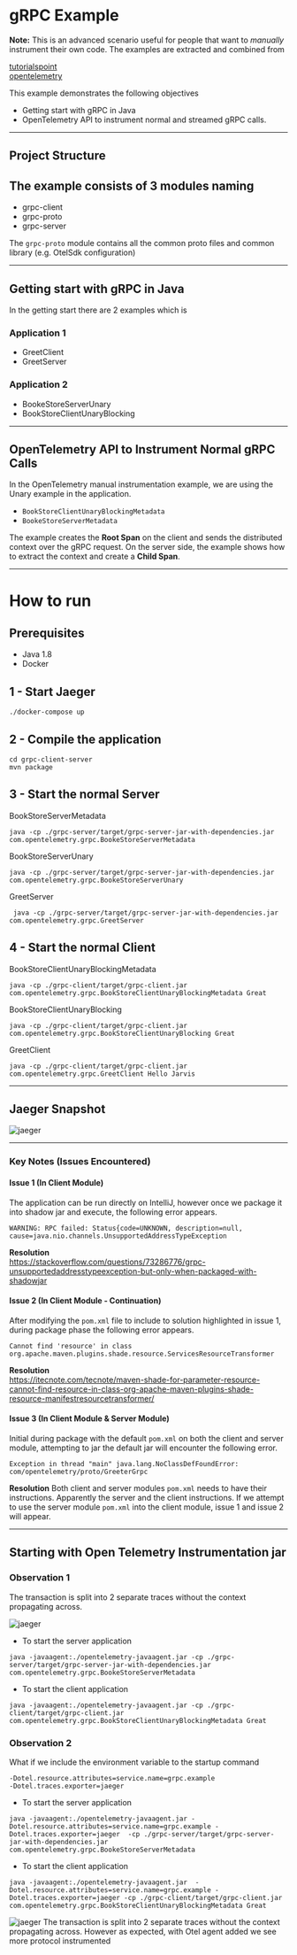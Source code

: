 # gRPC Example

**Note:** This is an advanced scenario useful for people that want to *manually* instrument their own code. The examples are extracted and combined from 

[tutorialspoint](https://www.tutorialspoint.com/grpc/grpc_unary.htm)   
[opentelemetry](https://github.com/open-telemetry/opentelemetry-java-docs/blob/main/grpc/README.md)


This example demonstrates the following objectives 
- Getting start with gRPC in Java
- OpenTelemetry API to instrument normal and streamed gRPC calls.

---

## Project Structure

The example consists of 3 modules naming
- 
- grpc-client
- grpc-proto
- grpc-server

The `grpc-proto` module contains all the common proto files and common library (e.g. OtelSdk configuration)

---

## Getting start with gRPC in Java
In the getting start there are 2 examples which is 

### Application 1
- GreetClient
- GreetServer

### Application 2
- BookeStoreServerUnary
- BookStoreClientUnaryBlocking

---

## OpenTelemetry API to Instrument Normal gRPC Calls

In the OpenTelemetry manual instrumentation example, we are using the Unary example in the application.

- `BookStoreClientUnaryBlockingMetadata`
- `BookeStoreServerMetadata`

The example creates the **Root Span** on the client and sends the distributed context over the gRPC request. On the server side, the example shows how to extract the context and create a **Child Span**.

--- 

# How to run

## Prerequisites
* Java 1.8
* Docker


## 1 - Start Jaeger 
```shell script
./docker-compose up
```

## 2 - Compile the application
```shell script
cd grpc-client-server
mvn package
```

## 3 - Start the normal Server

BookStoreServerMetadata
```shell script
java -cp ./grpc-server/target/grpc-server-jar-with-dependencies.jar com.opentelemetry.grpc.BookeStoreServerMetadata
```
BookStoreServerUnary
```shell script
java -cp ./grpc-server/target/grpc-server-jar-with-dependencies.jar com.opentelemetry.grpc.BookeStoreServerUnary
```
GreetServer
```shell script
 java -cp ./grpc-server/target/grpc-server-jar-with-dependencies.jar com.opentelemetry.grpc.GreetServer
```


## 4 - Start the normal Client

BookStoreClientUnaryBlockingMetadata
```shell script
java -cp ./grpc-client/target/grpc-client.jar com.opentelemetry.grpc.BookStoreClientUnaryBlockingMetadata Great
```
BookStoreClientUnaryBlocking
```shell script
java -cp ./grpc-client/target/grpc-client.jar com.opentelemetry.grpc.BookStoreClientUnaryBlocking Great
```
GreetClient
```shell script
java -cp ./grpc-client/target/grpc-client.jar com.opentelemetry.grpc.GreetClient Hello Jarvis
```

--- 

## Jaeger Snapshot

![jaeger](./images/Jaeger-trace.png)

---

### Key Notes (Issues Encountered)   

#### Issue 1 (In Client Module)
The application can be run directly on IntelliJ, however once we package it into shadow jar and execute, the following error appears.

`WARNING: RPC failed: Status{code=UNKNOWN, description=null, cause=java.nio.channels.UnsupportedAddressTypeException`

**Resolution**  
https://stackoverflow.com/questions/73286776/grpc-unsupportedaddresstypeexception-but-only-when-packaged-with-shadowjar

#### Issue 2 (In Client Module - Continuation)
After modifying the `pom.xml` file to include to solution highlighted in issue 1, during package phase the following error appears.

`Cannot find 'resource' in class org.apache.maven.plugins.shade.resource.ServicesResourceTransformer`

**Resolution**  
https://itecnote.com/tecnote/maven-shade-for-parameter-resource-cannot-find-resource-in-class-org-apache-maven-plugins-shade-resource-manifestresourcetransformer/


#### Issue 3 (In Client Module & Server Module)

Initial during package with the default `pom.xml` on both the client and server module, attempting to jar the default jar will encounter the following error.

`Exception in thread "main" java.lang.NoClassDefFoundError: com/opentelemetry/proto/GreeterGrpc`

**Resolution**
Both client and server modules `pom.xml` needs to have their <build> instructions. Apparently the server and the client <build> instructions. If we attempt to use the server module `pom.xml` into the client module, issue 1 and issue 2 will appear.

---

## Starting with Open Telemetry Instrumentation jar

### Observation 1

The transaction is split into 2 separate traces without the context propagating across. 

![jaeger](./images/Jaeger-trace-with-agent.png)


- To start the server application
```shell script
java -javaagent:./opentelemetry-javaagent.jar -cp ./grpc-server/target/grpc-server-jar-with-dependencies.jar com.opentelemetry.grpc.BookeStoreServerMetadata
```


- To start the client application
```shell script
java -javaagent:./opentelemetry-javaagent.jar -cp ./grpc-client/target/grpc-client.jar com.opentelemetry.grpc.BookStoreClientUnaryBlockingMetadata Great
```


### Observation 2

What if we include the environment variable to the startup command   

`-Dotel.resource.attributes=service.name=grpc.example`    
`-Dotel.traces.exporter=jaeger` 

- To start the server application
```shell script
java -javaagent:./opentelemetry-javaagent.jar -Dotel.resource.attributes=service.name=grpc.example -Dotel.traces.exporter=jaeger  -cp ./grpc-server/target/grpc-server-jar-with-dependencies.jar com.opentelemetry.grpc.BookeStoreServerMetadata 
```


- To start the client application
```shell script
java -javaagent:./opentelemetry-javaagent.jar  -Dotel.resource.attributes=service.name=grpc.example -Dotel.traces.exporter=jaeger -cp ./grpc-client/target/grpc-client.jar com.opentelemetry.grpc.BookStoreClientUnaryBlockingMetadata Great
```
![jaeger](./images/Jaeger-trace-with-agent-env-configured.png)
The transaction is split into 2 separate traces without the context propagating across. However as expected, with Otel agent added we see more protocol instrumented